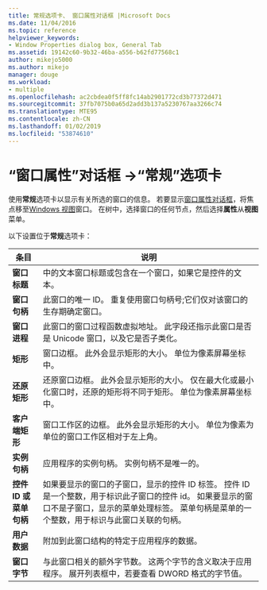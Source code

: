 ```yaml
---
title: 常规选项卡、 窗口属性对话框 |Microsoft Docs
ms.date: 11/04/2016
ms.topic: reference
helpviewer_keywords:
- Window Properties dialog box, General Tab
ms.assetid: 19142c60-9b32-46ba-a556-b62fd77568c1
author: mikejo5000
ms.author: mikejo
manager: douge
ms.workload:
- multiple
ms.openlocfilehash: ac2cbdea0f5ff8fc14ab2901772cd3b77372d471
ms.sourcegitcommit: 37fb7075b0a65d2add3b137a5230767aa3266c74
ms.translationtype: MTE95
ms.contentlocale: zh-CN
ms.lasthandoff: 01/02/2019
ms.locfileid: "53874610"
---
```

# <a name="general-tab-window-properties-dialog-box"></a>“窗口属性”对话框 ->“常规”选项卡
使用**常规**选项卡以显示有关所选的窗口的信息。 若要显示[窗口属性对话框](../debugger/window-properties-dialog-box.md)，将焦点移至[Windows 视图](../debugger/windows-view.md)窗口。 在树中，选择窗口的任何节点，然后选择**属性**从**视图**菜单。  
  
 以下设置位于**常规**选项卡：  
  
|条目|说明|  
|-----------|-----------------|  
|**窗口标题**|中的文本窗口标题或包含在一个窗口，如果它是控件的文本。|  
|**窗口句柄**|此窗口的唯一 ID。 重复使用窗口句柄号;它们仅对该窗口的生存期确定窗口。|  
|**窗口进程**|此窗口的窗口过程函数虚拟地址。 此字段还指示此窗口是否是 Unicode 窗口，以及它是否子类化。|  
|**矩形**|窗口边框。 此外会显示矩形的大小。 单位为像素屏幕坐标中。|  
|**还原矩形**|还原窗口边框。 此外会显示矩形的大小。 仅在最大化或最小化窗口时，还原的矩形将不同于矩形。 单位为像素屏幕坐标中。|  
|**客户端矩形**|窗口工作区的边框。 此外会显示矩形的大小。 单位为像素为单位的窗口工作区相对于左上角。|  
|**实例句柄**|应用程序的实例句柄。 实例句柄不是唯一的。|  
|**控件 ID 或菜单句柄**|如果要显示的窗口的子窗口，显示的控件 ID 标签。 控件 ID 是一个整数，用于标识此子窗口的控件 id。 如果要显示的窗口不是子窗口，显示的菜单处理标签。 菜单句柄是菜单的一个整数，用于标识与此窗口关联的句柄。|  
|**用户数据**|附加到此窗口结构的特定于应用程序的数据。|  
|**窗口字节**|与此窗口相关的额外字节数。 这两个字节的含义取决于应用程序。 展开列表框中，若要查看 DWORD 格式的字节值。|